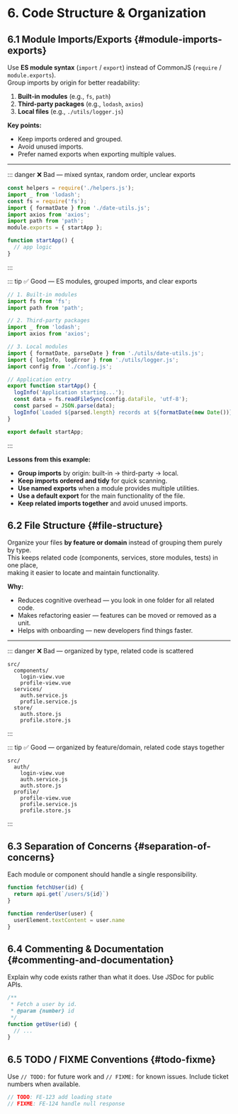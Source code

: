 # 6. Code Structure & Organization

## 6.1 Module Imports/Exports {#module-imports-exports}
Use **ES module syntax** (`import` / `export`) instead of CommonJS (`require` / `module.exports`).  
Group imports by origin for better readability:  

1. **Built-in modules** (e.g., `fs`, `path`)  
2. **Third-party packages** (e.g., `lodash`, `axios`)  
3. **Local files** (e.g., `./utils/logger.js`)  

**Key points:**
- Keep imports ordered and grouped.
- Avoid unused imports.
- Prefer named exports when exporting multiple values.

---

::: danger ❌ Bad — mixed syntax, random order, unclear exports
```javascript
const helpers = require('./helpers.js');
import _ from 'lodash';
const fs = require('fs');
import { formatDate } from './date-utils.js';
import axios from 'axios';
import path from 'path';
module.exports = { startApp };

function startApp() {
  // app logic
}
```
:::

::: tip ✅ Good — ES modules, grouped imports, and clear exports
```javascript
// 1. Built-in modules
import fs from 'fs';
import path from 'path';

// 2. Third-party packages
import _ from 'lodash';
import axios from 'axios';

// 3. Local modules
import { formatDate, parseDate } from './utils/date-utils.js';
import { logInfo, logError } from './utils/logger.js';
import config from './config.js';

// Application entry
export function startApp() {
  logInfo('Application starting...');
  const data = fs.readFileSync(config.dataFile, 'utf-8');
  const parsed = JSON.parse(data);
  logInfo(`Loaded ${parsed.length} records at ${formatDate(new Date())}`);
}

export default startApp;
```
:::

**Lessons from this example:**

- **Group imports** by origin: built-in → third-party → local.
- **Keep imports ordered and tidy** for quick scanning.
- **Use named exports** when a module provides multiple utilities.
- **Use a default export** for the main functionality of the file.
- **Keep related imports together** and avoid unused imports.


## 6.2 File Structure {#file-structure}
Organize your files **by feature or domain** instead of grouping them purely by type.  
This keeps related code (components, services, store modules, tests) in one place,  
making it easier to locate and maintain functionality.

**Why:**  
- Reduces cognitive overhead — you look in one folder for all related code.  
- Makes refactoring easier — features can be moved or removed as a unit.  
- Helps with onboarding — new developers find things faster.

---

::: danger ❌ Bad — organized by type, related code is scattered

```
src/
  components/
    login-view.vue
    profile-view.vue
  services/
    auth.service.js
    profile.service.js
  store/
    auth.store.js
    profile.store.js
```
:::

::: tip ✅ Good — organized by feature/domain, related code stays together

```
src/
  auth/
    login-view.vue
    auth.service.js
    auth.store.js
  profile/
    profile-view.vue
    profile.service.js
    profile.store.js
```
:::

## 6.3 Separation of Concerns {#separation-of-concerns}
Each module or component should handle a single responsibility.

```js
function fetchUser(id) {
  return api.get(`/users/${id}`)
}

function renderUser(user) {
  userElement.textContent = user.name
}
```

## 6.4 Commenting & Documentation {#commenting-and-documentation}
Explain why code exists rather than what it does. Use JSDoc for public APIs.

```js
/**
 * Fetch a user by id.
 * @param {number} id
 */
function getUser(id) {
  // ...
}
```

## 6.5 TODO / FIXME Conventions {#todo-fixme}
Use `// TODO:` for future work and `// FIXME:` for known issues. Include ticket numbers when available.

```js
// TODO: FE-123 add loading state
// FIXME: FE-124 handle null response
```
